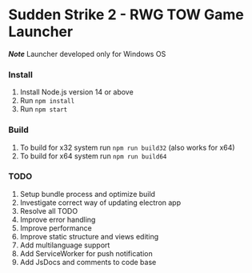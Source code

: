 # Sudden Strike 2 - RWG TOW Game Launcher

***Note*** Launcher developed only for Windows OS

### Install
1. Install Node.js version 14 or above
2. Run `npm install`
3. Run `npm start`


### Build
1. To build for x32 system run `npm run build32` (also works for x64)
2. To build for x64 system run `npm run build64`


### TODO
1. Setup bundle process and optimize build
2. Investigate correct way of updating electron app
3. Resolve all TODO
4. Improve error handling
5. Improve performance
6. Improve static structure and views editing
7. Add multilanguage support
8. Add ServiceWorker for push notification
9. Add JsDocs and comments to code base
